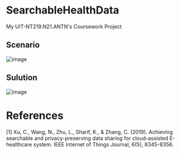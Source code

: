# SearchableHealthData
My UIT-NT219.N21.ANTN's Coursework Project
## Scenario
![image](https://github.com/th3-bl1nd3r/Searchable_and_Privacy-Preserving_Data_Sharing_for_Cloud-Assisted_E-Healthcare_System/assets/88471003/f28e1167-05cf-407f-bf9f-478630a0a4c3)

## Sulution
![image](https://github.com/th3-bl1nd3r/Searchable_and_Privacy-Preserving_Data_Sharing_for_Cloud-Assisted_E-Healthcare_System/assets/88471003/8b09926f-dffb-47d9-90e4-eafbcca85b49)

# References
[1] Xu, C., Wang, N., Zhu, L., Sharif, K., & Zhang, C. (2019). Achieving searchable and privacy-preserving data sharing for cloud-assisted E-healthcare system. IEEE Internet of Things Journal, 6(5), 8345-8356.
